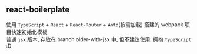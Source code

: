 ## react-boilerplate

使用 `TypeScript` + `React` + `React-Router` + `Antd`(按需加载) 搭建的 webpack 项目快速初始化模板  
普通 `jsx` 版本, 存放在 branch older-with-jsx 中, 但不建议使用, 拥抱 `TypeScript` :D
